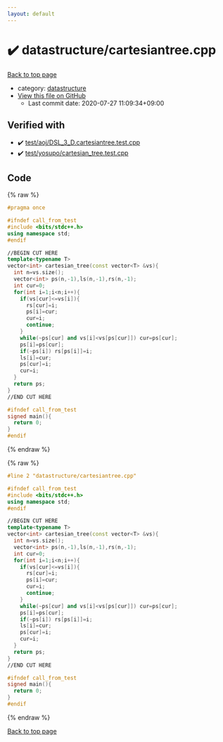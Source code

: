 ```yaml
---
layout: default
---
```


<!-- mathjax config similar to math.stackexchange -->
<script type="text/javascript" async
  src="https://cdnjs.cloudflare.com/ajax/libs/mathjax/2.7.5/MathJax.js?config=TeX-MML-AM_CHTML">
</script>
<script type="text/x-mathjax-config">
  MathJax.Hub.Config({
    TeX: { equationNumbers: { autoNumber: "AMS" }},
    tex2jax: {
      inlineMath: [ ['$','$'] ],
      processEscapes: true
    },
    "HTML-CSS": { matchFontHeight: false },
    displayAlign: "left",
    displayIndent: "2em"
  });
</script>

<script type="text/javascript" src="https://cdnjs.cloudflare.com/ajax/libs/jquery/3.4.1/jquery.min.js"></script>
<script src="https://cdn.jsdelivr.net/npm/jquery-balloon-js@1.1.2/jquery.balloon.min.js" integrity="sha256-ZEYs9VrgAeNuPvs15E39OsyOJaIkXEEt10fzxJ20+2I=" crossorigin="anonymous"></script>
<script type="text/javascript" src="../../assets/js/copy-button.js"></script>
<link rel="stylesheet" href="../../assets/css/copy-button.css" />


# :heavy_check_mark: datastructure/cartesiantree.cpp

<a href="../../index.html">Back to top page</a>

* category: <a href="../../index.html#8dc87745f885a4cc532acd7b15b8b5fe">datastructure</a>
* <a href="{{ site.github.repository_url }}/blob/master/datastructure/cartesiantree.cpp">View this file on GitHub</a>
    - Last commit date: 2020-07-27 11:09:34+09:00




## Verified with

* :heavy_check_mark: <a href="../../verify/test/aoj/DSL_3_D.cartesiantree.test.cpp.html">test/aoj/DSL_3_D.cartesiantree.test.cpp</a>
* :heavy_check_mark: <a href="../../verify/test/yosupo/cartesian_tree.test.cpp.html">test/yosupo/cartesian_tree.test.cpp</a>


## Code

<a id="unbundled"></a>
{% raw %}
```cpp
#pragma once

#ifndef call_from_test
#include <bits/stdc++.h>
using namespace std;
#endif

//BEGIN CUT HERE
template<typename T>
vector<int> cartesian_tree(const vector<T> &vs){
  int n=vs.size();
  vector<int> ps(n,-1),ls(n,-1),rs(n,-1);
  int cur=0;
  for(int i=1;i<n;i++){
    if(vs[cur]<=vs[i]){
      rs[cur]=i;
      ps[i]=cur;
      cur=i;
      continue;
    }
    while(~ps[cur] and vs[i]<vs[ps[cur]]) cur=ps[cur];
    ps[i]=ps[cur];
    if(~ps[i]) rs[ps[i]]=i;
    ls[i]=cur;
    ps[cur]=i;
    cur=i;
  }
  return ps;
}
//END CUT HERE

#ifndef call_from_test
signed main(){
  return 0;
}
#endif

```
{% endraw %}

<a id="bundled"></a>
{% raw %}
```cpp
#line 2 "datastructure/cartesiantree.cpp"

#ifndef call_from_test
#include <bits/stdc++.h>
using namespace std;
#endif

//BEGIN CUT HERE
template<typename T>
vector<int> cartesian_tree(const vector<T> &vs){
  int n=vs.size();
  vector<int> ps(n,-1),ls(n,-1),rs(n,-1);
  int cur=0;
  for(int i=1;i<n;i++){
    if(vs[cur]<=vs[i]){
      rs[cur]=i;
      ps[i]=cur;
      cur=i;
      continue;
    }
    while(~ps[cur] and vs[i]<vs[ps[cur]]) cur=ps[cur];
    ps[i]=ps[cur];
    if(~ps[i]) rs[ps[i]]=i;
    ls[i]=cur;
    ps[cur]=i;
    cur=i;
  }
  return ps;
}
//END CUT HERE

#ifndef call_from_test
signed main(){
  return 0;
}
#endif

```
{% endraw %}

<a href="../../index.html">Back to top page</a>

